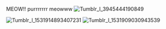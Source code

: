 MEOW!! purrrrrrr meowww ![Tumblr_l_3945444190849](https://github.com/user-attachments/assets/4f222ab0-10b3-49aa-9fbe-a55f3cb9dcad)

![Tumblr_l_1531914893407231](https://github.com/user-attachments/assets/4c358f0e-3342-495b-b6e8-fcc5391b6175)
![Tumblr_l_1531909030943539](https://github.com/user-attachments/assets/7a83ea09-a052-4425-924b-4b13844dd4ed)
